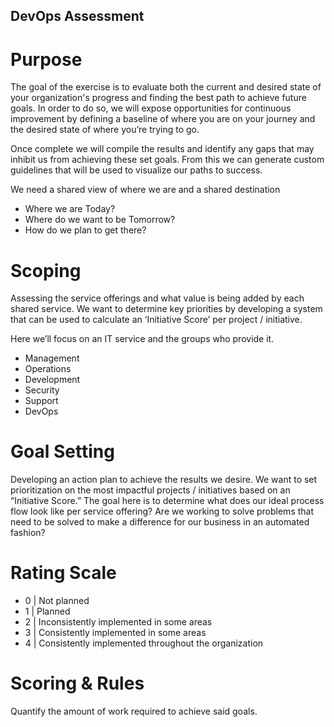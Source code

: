 <!--
# Copyright:: Copyright (c) 2008-2017 Shadow-Soft, Inc.
#
# Licensed under the Apache License, Version 2.0 (the "License");
# you may not use this file except in compliance with the License.
# You may obtain a copy of the License at
#
#     http://www.apache.org/licenses/LICENSE-2.0
#
# Unless required by applicable law or agreed to in writing, software
# distributed under the License is distributed on an "AS IS" BASIS,
# WITHOUT WARRANTIES OR CONDITIONS OF ANY KIND, either express or implied.
# See the License for the specific language governing permissions and
# limitations under the License.
#
-->

<!-- .slide: data-background="images/consulting-background.jpg" -->
## DevOps Assessment


# Purpose
The goal of the exercise is to evaluate both the current and desired state of your organization's progress and finding the best path to achieve future goals. In order to do so, we will expose opportunities for continuous improvement by defining a baseline of where you are on your journey and the desired state of where you’re trying to go.

Once complete we will compile the results and identify any gaps that may inhibit us from achieving these set goals. From this we can generate custom guidelines that will be used to visualize our paths to success.

We need a shared view of where we are and a shared destination


+ Where we are Today?
+ Where do we want to be Tomorrow?
+ How do we plan to get there?


# Scoping

Assessing the service offerings and what value is being added by each shared service. We want to determine key priorities by developing a system that can be used to calculate an ‘Initiative Score’ per project / initiative.  

Here we’ll focus on an IT service and the groups who provide it.

+ Management
+ Operations
+ Development
+ Security
+ Support
+ DevOps


# Goal Setting

Developing an action plan to achieve the results we desire. We want to set prioritization on the most impactful projects / initiatives based on an “Initiative Score.”  The goal here is to determine what does our ideal process flow look like per service offering? Are we working to solve problems that need to be solved to make a difference for our business in an automated fashion?


# Rating Scale

+ 0 | Not planned
+ 1 | Planned
+ 2 | Inconsistently implemented in some areas
+ 3 | Consistently implemented in some areas
+ 4 | Consistently implemented throughout the organization


# Scoring & Rules

Quantify the amount of work required to achieve said goals.
